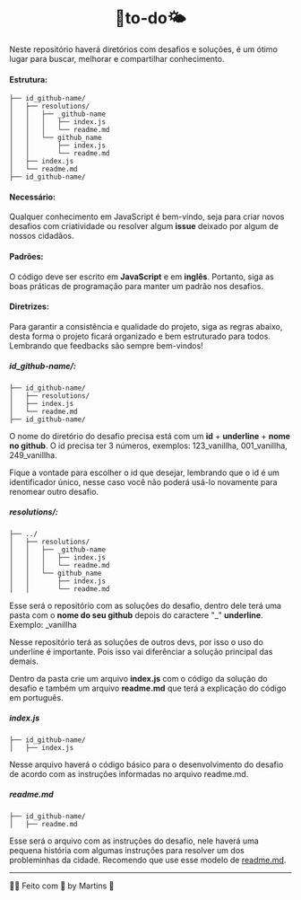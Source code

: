 <div align="center">
  <h1>🌈to-do🌤️</h1>
</div>

Neste repositório haverá diretórios com desafios e soluções, é um ótimo lugar para buscar, melhorar e compartilhar conhecimento.

#### Estrutura:

```plaintext
├── id_github-name/
│   ├── resolutions/
│   │   ├── _github-name
│   │   │   ├── index.js
│   │   │   └── readme.md
│   │   └── github_name
│   │       ├── index.js
│   │       └── readme.md
│   ├── index.js
│   └── readme.md
├── id_github-name/
```

#### Necessário:

Qualquer conhecimento em JavaScript é bem-vindo, seja para criar novos desafios com criatividade ou resolver algum **issue** deixado por algum de nossos cidadãos.

#### Padrões:

O código deve ser escrito em **JavaScript** e em **inglês**. Portanto, siga as boas práticas de programação para manter um padrão nos desafios.

#### Diretrizes:

Para garantir a consistência e qualidade do projeto, siga as regras abaixo, desta forma o projeto ficará organizado e bem estruturado para todos. Lembrando que feedbacks são sempre bem-vindos!

##### id_github-name/:


```plaintext
├── id_github-name/
│   ├── resolutions/
│   ├── index.js
│   └── readme.md
├── id_github-name/
```

O nome do diretório do desafio precisa está com um **id** + **underline** + **nome no github**. O id precisa ter 3 números, exemplos: 123_vanillha, 001_vanillha, 249_vanillha. 

Fique a vontade para escolher o id que desejar, lembrando que o id é um identificador único, nesse caso você não poderá usá-lo novamente para renomear outro desafio.

##### resolutions/:

```plaintext
├── ../
│   ├── resolutions/
│   │   ├── _github-name
│   │   │   ├── index.js
│   │   │   └── readme.md
│   │   └── github_name
│   │       ├── index.js
│   │       └── readme.md
```

Esse será o repositório com as soluções do desafio, dentro dele terá uma pasta com o **nome do seu github** depois do caractere "_" **underline**. Exemplo: _vanillha

Nesse repositório terá as soluções de outros devs, por isso o uso do underline é importante. Pois isso vai diferênciar a solução principal das demais.

Dentro da pasta crie um arquivo **index.js** com o código da solução do desafio e também um arquivo **readme.md** que terá a explicação do código em português.

##### index.js

```plaintext
├── id_github-name/
│   ├── index.js
```

Nesse arquivo haverá o código básico para o desenvolvimento do desafio de acordo com as instruções informadas no arquivo readme.md.

##### readme.md

```plaintext
├── id_github-name/
│   ├── readme.md
```

Esse será o arquivo com as instruções do desafio, nele haverá uma pequena história com algumas instruções para resolver um dos probleminhas da cidade. Recomendo que use esse modelo de [readme.md](model/mc-readme.md).

---

🌈✨ Feito com 🩵 by Martins 🖖
